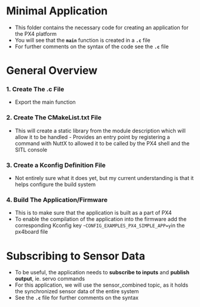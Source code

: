 # Minimal Application
  - This folder contains the necessary code for creating an application for the PX4 platform
  - You will see that the **`main`** function is created in a **`.c`** file
  - For further comments on the syntax of the code see the **`.c`** file
# General Overview
 ### 1. Create The .c File
  - Export the main function 
 ### 2. Create The CMakeList.txt File
  - This will create a static library from the module description which will allow it to be handled      - Provides an entry point by registering a command with NuttX to allowed it to be called by the PX4 shell and the SITL console
 ### 3. Create a Kconfig Definition File
  - Not entirely sure what it does yet, but my current understanding is that it helps configure the build system
 ### 4. Build The Application/Firmware
  - This is to make sure that the application is built as a part of PX4
  - To enable the compilation of the application into the firmware add the corresponding Kconfig key -```CONFIG_EXAMPLES_PX4_SIMPLE_APP=y```in the px4board file 

# Subscribing to Sensor Data
- To be useful, the application needs to **subscribe to inputs** and **publish output**, ie. servo commands
- For this application, we will use the sensor_combined topic, as it holds the synchronized sensor data of the entire system
- See the **`.c`** file for further comments on the syntax
